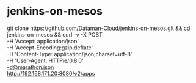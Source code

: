 jenkins-on-mesos
==================


git clone https://github.com/Dataman-Cloud/jenkins-on-mesos.git && cd jenkins-on-mesos && curl -v -X POST \
-H 'Accept: application/json' \
-H 'Accept-Encoding:gzip,deflate' \
-H 'Content-Type: application/json;charset=utf-8' \
-H 'User-Agent: HTTPie/0.8.0' \
-d@marathon.json \
http://192.168.171.20:8080/v2/apps
